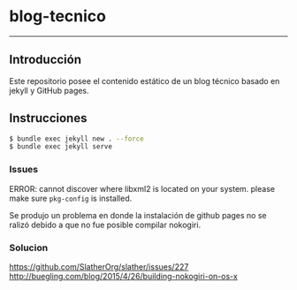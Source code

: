 # blog-tecnico
---

## Introducción

Este repositorio posee el contenido estático de un blog técnico basado en jekyll y 
GitHub pages.

## Instrucciones

```bash
$ bundle exec jekyll new . --force
$ bundle exec jekyll serve
```

### Issues

ERROR: cannot discover where libxml2 is located on your system. please make sure `pkg-config` is installed. 

Se produjo un problema en donde la instalación de github pages no se ralizó debido
a que no fue posible compilar nokogiri. 


### Solucion
https://github.com/SlatherOrg/slather/issues/227
http://buegling.com/blog/2015/4/26/building-nokogiri-on-os-x
